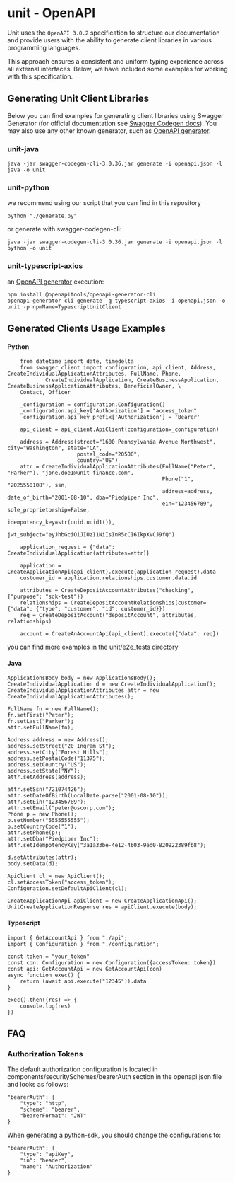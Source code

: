 
# unit - OpenAPI

Unit uses the `OpenAPI 3.0.2`  specification to structure our documentation and provide users with the ability to generate client libraries in various programming languages.

This approach ensures a consistent and uniform typing experience across all external interfaces. Below, we have included some examples for working with this specification.

## Generating Unit Client Libraries
Below you can find examples for generating client libraries using Swagger Generator
(for official documentation see [Swagger Codegen docs](https://github.com/swagger-api/swagger-codegen#generating-a-client-from-local-files)).
You may also use any other known generator, such as [OpenAPI generator](https://openapi-generator.tech/).

### unit-java
```
java -jar swagger-codegen-cli-3.0.36.jar generate -i openapi.json -l java -o unit
```

### unit-python
we recommend using our script that you can find in this repository
```commandline
python "./generate.py"
```
or generate with swagger-codegen-cli: 
```
java -jar swagger-codegen-cli-3.0.36.jar generate -i openapi.json -l python -o unit
```

### unit-typescript-axios

an [OpenAPI generator](https://openapi-generator.tech/) execution:

```commandline
npm install @openapitools/openapi-generator-cli
openapi-generator-cli generate -g typescript-axios -i openapi.json -o unit -p npmName=TypescriptUnitClient
```

## Generated Clients Usage Examples

#### Python
``` 
    from datetime import date, timedelta
    from swagger_client import configuration, api_client, Address, CreateIndividualApplicationAttributes, FullName, Phone,
            CreateIndividualApplication, CreateBusinessApplication, CreateBusinessApplicationAttributes, BeneficialOwner, \
    Contact, Officer
    
    _configuration = configuration.Configuration()
    _configuration.api_key['Authorization'] = "access_token"
    _configuration.api_key_prefix['Authorization'] = 'Bearer'

    api_client = api_client.ApiClient(configuration=_configuration)
    
    address = Address(street="1600 Pennsylvania Avenue Northwest", city="Washington", state="CA",
                      postal_code="20500",
                      country="US")
    attr = CreateIndividualApplicationAttributes(FullName("Peter", "Parker"), "jone.doe1@unit-finance.com",
                                                 Phone("1", "2025550108"), ssn,
                                                 address=address, date_of_birth="2001-08-10", dba="Piedpiper Inc",
                                                 ein="123456789", sole_proprietorship=False,
                                                 idempotency_key=str(uuid.uuid1()),
                                                 jwt_subject="eyJhbGciOiJIUzI1NiIsInR5cCI6IkpXVCJ9fQ")

    application_request = {"data": CreateIndividualApplication(attributes=attr)}
    
    application = CreateApplicationApi(api_client).execute(application_request).data
    customer_id = application.relationships.customer.data.id
        
    attributes = CreateDepositAccountAttributes("checking", {"purpose": "sdk-test"})
    relationships = CreateDepositAccountRelationships(customer={"data": {"type": "customer", "id": customer_id}})
    req = CreateDepositAccount("depositAccount", attributes, relationships)

    account = CreateAnAccountApi(api_client).execute({"data": req})    
```
you can find more examples in the unit/e2e_tests directory

#### Java

    ApplicationsBody body = new ApplicationsBody();
    CreateIndividualApplication d = new CreateIndividualApplication();
    CreateIndividualApplicationAttributes attr = new CreateIndividualApplicationAttributes();
    
    FullName fn = new FullName();
    fn.setFirst("Peter");
    fn.setLast("Parker");
    attr.setFullName(fn);
    
    Address address = new Address();
    address.setStreet("20 Ingram St");
    address.setCity("Forest Hills");
    address.setPostalCode("11375");
    address.setCountry("US");
    address.setState("NY");
    attr.setAddress(address);

    attr.setSsn("721074426");
    attr.setDateOfBirth(LocalDate.parse("2001-08-10"));
    attr.setEin("123456789");
    attr.setEmail("peter@oscorp.com");
    Phone p = new Phone();
    p.setNumber("5555555555");
    p.setCountryCode("1");
    attr.setPhone(p);
    attr.setDba("Piedpiper Inc");
    attr.setIdempotencyKey("3a1a33be-4e12-4603-9ed0-820922389fb8");
    
    d.setAttributes(attr);
    body.setData(d);

    ApiClient cl = new ApiClient();
    cl.setAccessToken("access_token");
    Configuration.setDefaultApiClient(cl);
    
    CreateApplicationApi apiClient = new CreateApplicationApi();
    UnitCreateApplicationResponse res = apiClient.execute(body);


#### Typescript

    import { GetAccountApi } from "./api";
    import { Configuration } from "./configuration";
    
    const token = "your_token"
    const con: Configuration = new Configuration({accessToken: token})
    const api: GetAccountApi = new GetAccountApi(con)
    async function exec() {
        return (await api.execute("12345")).data
    }

    exec().then((res) => {
        console.log(res)
    })

## FAQ
### Authorization Tokens
The default authorization configuration is located in components/securitySchemes/bearerAuth section in the openapi.json file and looks as follows:

    "bearerAuth": {
        "type": "http",
        "scheme": "bearer",
        "bearerFormat": "JWT"
    }

When generating a python-sdk, you should change the configurations to:

    "bearerAuth": {
        "type": "apiKey",
        "in": "header",
        "name": "Authorization"
    }